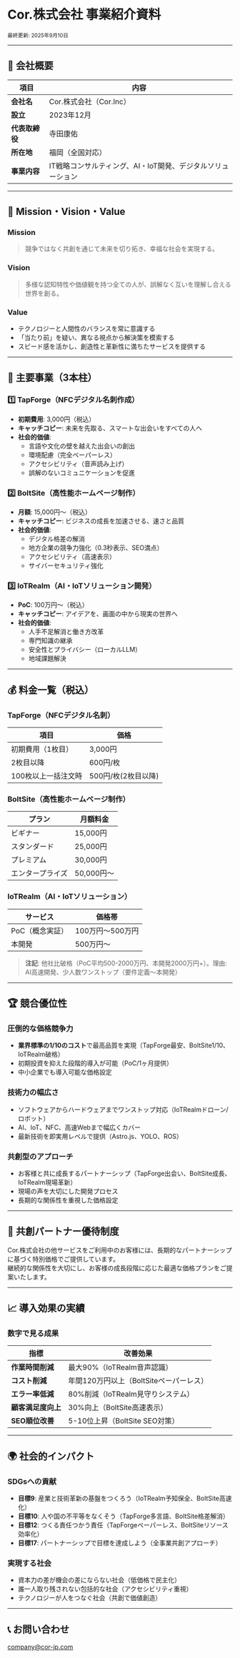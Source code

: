 # Cor.株式会社 事業紹介資料
<sub>最終更新: 2025年9月10日</sub>

---

## 🏢 会社概要

| 項目           | 内容                                  |
|--------------|-------------------------------------|
| **会社名**     | Cor.株式会社（Cor.Inc）                 |
| **設立**       | 2023年12月                            |
| **代表取締役** | 寺田康佑                              |
| **所在地**     | 福岡（全国対応）                        |
| **事業内容**   | IT戦略コンサルティング、AI・IoT開発、デジタルソリューション |

---

## 📌 Mission・Vision・Value

### **Mission**
> 競争ではなく共創を通じて未来を切り拓き、幸福な社会を実現する。

### **Vision**
> 多様な認知特性や価値観を持つ全ての人が、誤解なく互いを理解し合える世界を創る。

### **Value**
- テクノロジーと人間性のバランスを常に意識する
- 「当たり前」を疑い、異なる視点から解決策を模索する
- スピード感を活かし、創造性と革新性に満ちたサービスを提供する

---

## 🚀 主要事業（3本柱）

### 1️⃣ TapForge（NFCデジタル名刺作成）
- **初期費用**: 3,000円（税込）
- **キャッチコピー**: 未来を先取る、スマートな出会いをすべての人へ
- **社会的価値**:  
  - 言語や文化の壁を越えた出会いの創出  
  - 環境配慮（完全ペーパーレス）  
  - アクセシビリティ（音声読み上げ）  
  - 誤解のないコミュニケーションを促進

### 2️⃣ BoltSite（高性能ホームページ制作）
- **月額**: 15,000円〜（税込）
- **キャッチコピー**: ビジネスの成長を加速させる、速さと品質
- **社会的価値**:  
  - デジタル格差の解消  
  - 地方企業の競争力強化（0.3秒表示、SEO満点）  
  - アクセシビリティ（高速表示）  
  - サイバーセキュリティ強化

### 3️⃣ IoTRealm（AI・IoTソリューション開発）
- **PoC**: 100万円〜（税込）
- **キャッチコピー**: アイデアを、画面の中から現実の世界へ
- **社会的価値**:  
  - 人手不足解消と働き方改革  
  - 専門知識の継承  
  - 安全性とプライバシー（ローカルLLM）  
  - 地域課題解決

---

## 💰 料金一覧（税込）

### TapForge（NFCデジタル名刺）

| 項目                | 価格                |
|-------------------|--------------------|
| 初期費用（1枚目）     | 3,000円             |
| 2枚目以降           | 600円/枚            |
| 100枚以上一括注文時 | 500円/枚(2枚目以降) |

### BoltSite（高性能ホームページ制作）

| プラン      | 月額料金  |
|----------|----------|
| ビギナー     | 15,000円  |
| スタンダード   | 25,000円  |
| プレミアム    | 30,000円  |
| エンタープライズ | 50,000円〜 |

### IoTRealm（AI・IoTソリューション）

| サービス          | 価格帯          |
|---------------|---------------|
| PoC（概念実証） | 100万円〜500万円 |
| 本開発        | 500万円〜        |

> **注記**: 他社比破格（PoC平均500-2000万円、本開発2000万円+）。理由: AI高速開発、少人数ワンストップ（要件定義〜本開発）

---

## 🏆 競合優位性

### 圧倒的な価格競争力
- **業界標準の1/10のコスト**で最高品質を実現（TapForge最安、BoltSite1/10、IoTRealm破格）
- 初期投資を抑えた段階的導入が可能（PoC/1ヶ月提供）
- 中小企業でも導入可能な価格設定

### 技術力の幅広さ
- ソフトウェアからハードウェアまでワンストップ対応（IoTRealmドローン/ロボット）
- AI、IoT、NFC、高速Webまで幅広くカバー
- 最新技術を即実用レベルで提供（Astro.js、YOLO、ROS）

### 共創型のアプローチ
- お客様と共に成長するパートナーシップ（TapForge出会い、BoltSite成長、IoTRealm現場革新）
- 現場の声を大切にした開発プロセス
- 長期的な関係性を重視した価格設定

---

## 🤝 共創パートナー優待制度

Cor.株式会社の他サービスをご利用中のお客様には、長期的なパートナーシップに基づく特別価格でご提供しています。  
継続的な関係性を大切にし、お客様の成長段階に応じた最適な価格プランをご提案いたします。

---

## 📈 導入効果の実績

### 数字で見る成果

| 指標               | 改善効果                        |
|------------------|-----------------------------|
| **作業時間削減**   | 最大90%（IoTRealm音声認識）       |
| **コスト削減**        | 年間120万円以上（BoltSiteペーパーレス） |
| **エラー率低減**      | 80%削減（IoTRealm見守りシステム）      |
| **顧客満足度向上** | 30%向上（BoltSite高速表示）       |
| **SEO順位改善**    | 5-10位上昇（BoltSite SEO対策）    |

---

## 🌍 社会的インパクト

### SDGsへの貢献
- **目標9**: 産業と技術革新の基盤をつくろう（IoTRealm予知保全、BoltSite高速化）
- **目標10**: 人や国の不平等をなくそう（TapForge多言語、BoltSite格差解消）
- **目標12**: つくる責任つかう責任（TapForgeペーパーレス、BoltSiteリソース効率化）
- **目標17**: パートナーシップで目標を達成しよう（全事業共創アプローチ）

### 実現する社会
- 資本力の差が機会の差にならない社会（低価格で民主化）
- 誰一人取り残されない包括的な社会（アクセシビリティ重視）
- テクノロジーが人をつなぐ社会（共創で価値創造）

---

## 📞 お問い合わせ

company@cor-jp.com